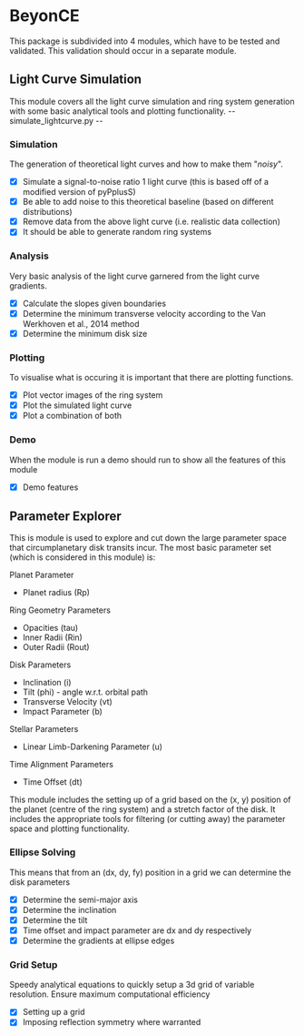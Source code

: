 # BeyonCE

This package is subdivided into 4 modules, which have to be tested and validated. This validation should occur in a separate module.

## Light Curve Simulation

This module covers all the light curve simulation and ring system generation with some basic analytical tools and plotting functionality. -- simulate_lightcurve.py --

### Simulation

The generation of theoretical light curves and how to make them "_noisy_".

 - [x] Simulate a signal-to-noise ratio 1 light curve (this is based off of a modified version of pyPplusS)
 - [x] Be able to add noise to this theoretical baseline (based on different distributions)
 - [x] Remove data from the above light curve (i.e. realistic data collection)
 - [x] It should be able to generate random ring systems

### Analysis

Very basic analysis of the light curve garnered from the light curve gradients.

 - [x] Calculate the slopes given boundaries
 - [x] Determine the minimum transverse velocity according to the Van Werkhoven et al., 2014 method
 - [x] Determine the minimum disk size

### Plotting

To visualise what is occuring it is important that there are plotting functions.

 - [x] Plot vector images of the ring system
 - [x] Plot the simulated light curve
 - [x] Plot a combination of both

### Demo

When the module is run a demo should run to show all the features of this module

 - [x] Demo features

## Parameter Explorer

This is module is used to explore and cut down the large parameter space that circumplanetary disk transits incur. 
The most basic parameter set (which is considered in this module) is:

Planet Parameter
 - Planet radius (Rp)

Ring Geometry Parameters
 - Opacities (tau)
 - Inner Radii (Rin) 
 - Outer Radii (Rout) 

Disk Parameters
 - Inclination (i)
 - Tilt (phi) - angle w.r.t. orbital path
 - Transverse Velocity (vt)
 - Impact Parameter (b)

Stellar Parameters
 - Linear Limb-Darkening Parameter (u)

Time Alignment Parameters
 - Time Offset (dt)

This module includes the setting up of a grid based on the (x, y) position of the planet (centre of the ring system) and a stretch factor of the disk.
It includes the appropriate tools for filtering (or cutting away) the parameter space and plotting functionality.

### Ellipse Solving

This means that from an (dx, dy, fy) position in a grid we can determine the disk parameters

 - [x] Determine the semi-major axis
 - [x] Determine the inclination
 - [x] Determine the tilt
 - [x] Time offset and impact parameter are dx and dy respectively
 - [x] Determine the gradients at ellipse edges

### Grid Setup

Speedy analytical equations to quickly setup a 3d grid of variable resolution. Ensure maximum computational efficiency

 - [x] Setting up a grid
 - [x] Imposing reflection symmetry where warranted
